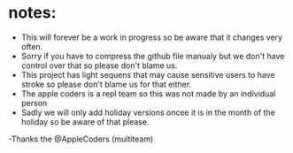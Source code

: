 # notes:
- This will forever be a work in progress so be aware that it changes very often.
- Sorry if you have to compress the github file manualy but we don't have control over that so please don't blame us.
- This project has light sequens that may cause sensitive users to have stroke so please don't blame us for that either.
- The apple coders is a repl team so this was not made by an individual person
- Sadly we will only add holiday versions oncee it is in the month of the holiday so be aware of that please.

-Thanks
the @AppleCoders (multiteam)
